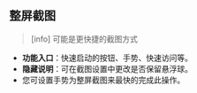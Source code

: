 ## 整屏截图
>[info] 可能是更快捷的截图方式

* **功能入口**：快速启动的按钮、手势、快速访问等。
* **隐藏说明**：可在截图设置中更改是否保留悬浮球。
* 您可设置手势为整屏截图来最快的完成此操作。